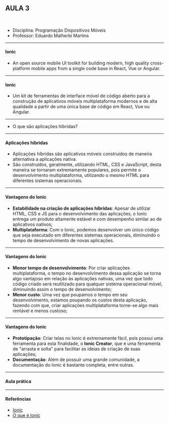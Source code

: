 ## AULA 3

<br />

- Disciplina: Programação Dispositivos Móveis
- Professor: Eduardo Malherbi Martins

---

#### Ionic

- An open source mobile UI toolkit for building modern, high quality cross-platform mobile apps from a single code base in React, Vue or Angular.

---

#### Ionic

- Um kit de ferramentas de interface móvel de código aberto para a construção de aplicativos móveis multiplataforma modernos e de alta qualidade a partir de uma única base de código em React, Vue ou Angular.

---

- O que são aplicações híbridas?

---

#### Aplicações híbridas

- Aplicações híbridas são aplicativos móveis construídos de maneira alternativa a aplicações nativa.
- São construídos, geralmente, utilizando HTML, CSS e JavaScript, desta maneira se tornaram extremamente populares, pois permite o desenvolvimento multiplataforma, utilizando o mesmo HTML para diferentes sistemas operacionais.

---

#### Vantagens do Ionic

- **Estabilidade na criação de aplicações híbridas**: Apesar de utilizar HTML, CSS e JS para o desenvolvimento das aplicações, o Ionic entrega um produto altamente estável e com desempenho similar ao de aplicativos nativos;
- **Multiplataforma**: Com o Ionic, podemos desenvolver um único código que seja executado em diferentes sistemas operacionais, diminuindo o tempo de desenvolvimento de novas aplicações.

---

#### Vantagens do Ionic

- **Menor tempo de desenvolvimento**: Por criar aplicações multiplataforma, o tempo no desenvolvimento dessa aplicação se torna algo vantajoso em relação às aplicações nativas, uma vez que todo código criado será reutilizado para qualquer sistema operacional móvel, diminuindo assim o tempo de desenvolvimento;
- **Menor custo**: Uma vez que poupamos o tempo em seu desenvolvimento, estamos poupando os custos desta aplicação, fazendo com que, criar aplicações multiplataforma torne-se algo mais rentável e menos custoso;

---

#### Vantagens do Ionic

- **Prototipação**: Criar telas no Ionic é extremamente fácil, pois possui uma ferramenta para esta finalidade, o **Ionic Creator**, que é uma ferramenta de "arrasta e solta" para facilitar as ideias de criação de suas aplicações;
- **Documentação**: Além de possuir uma grande comunidade, a documentação do Ionic é bastante completa, entre outras.

---

#### Aula prática

---

#### Referências

- [Ionic](https://ionicframework.com/)
- [O que é Ionic](https://www.treinaweb.com.br/blog/o-que-e-ionic/)
